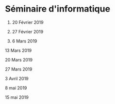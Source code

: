 # Séminaire d'informatique


1.	20 Février 2019

2.	27 Février 2019

3.	6 Mars 2019

13 Mars 2019 

20 Mars 2019

27 Mars 2019 

3 Avril 2019

8 mai 2019

15 mai 2019